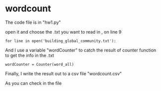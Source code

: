 # wordcount

The code file is in "hw1.py"

open it and choose the .txt you want to read in , on line 9
```console
for line in open('building_global_community.txt'):
```

And I use a variable "wordCounter" to catch the result of counter function to get the info in the .txt
```console
wordCounter = Counter(word_all)
```

Finally, I write the result out to a csv file "wordcount.csv"

As you can check in the file

